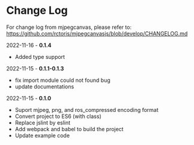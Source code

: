 # Change Log

For change log from mjpegcanvas, please refer to: https://github.com/rctoris/mjpegcanvasjs/blob/develop/CHANGELOG.md

2022-11-16 - **0.1.4**

- Added type support

2022-11-15 - **0.1.1-0.1.3**

- fix import module could not found bug
- update documentations

2022-11-15 - **0.1.0**

- Suport mjpeg, png, and ros_compressed encoding format
- Convert project to ES6 (with class)
- Replace jslint by eslint
- Add webpack and babel to build the project
- Update example code
